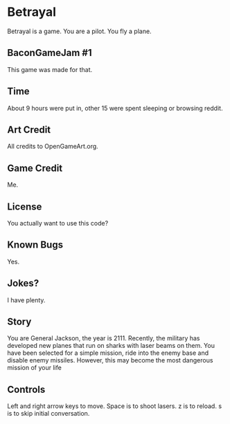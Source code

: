 # Betrayal

Betrayal is a game. You are a pilot. You fly a plane.

## BaconGameJam #1

This game was made for that.

## Time

About 9 hours were put in, other 15 were spent sleeping or browsing reddit.

## Art Credit

All credits to OpenGameArt.org.

## Game Credit

Me.

## License

You actually want to use this code?

## Known Bugs

Yes.

## Jokes?

I have plenty.

## Story

You are General Jackson, the year is 2111. Recently, the military has developed new planes that run on sharks with laser beams on them. You have been selected for a simple mission, ride into the enemy base and disable enemy missiles. However, this may become the most dangerous mission of your life

## Controls

Left and right arrow keys to move. Space is to shoot lasers. z is to reload. s is to skip initial conversation.
